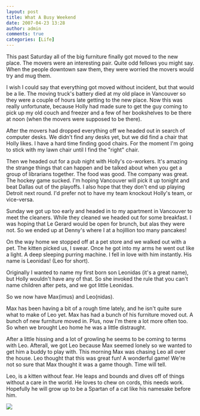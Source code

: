 ```yaml
---
layout: post
title: What A Busy Weekend
date: 2007-04-23 13:28
author: admin
comments: true
categories: [Life]
---
```

This past Saturday all of the big furniture finally got moved to the new place.  The movers were an interesting pair.  Quite odd fellows you might say.  When the people downtown saw them, they were worried the movers would try and mug them.

I wish I could say that everything got moved without incident, but that would be a lie.  The moving truck's battery died at my old place in Vancouver so they were a couple of hours late getting to the new place.  Now this was really unfortunate, because Holly had made sure to get the guy coming to pick up my old couch and freezer and a few of her bookshelves to be there at noon (when the movers were supposed to be there).

After the movers had dropped everything off we headed out in search of computer desks.  We didn't find any desks yet, but we did find a chair that Holly likes.  I have a hard time finding good chairs.  For the moment I'm going to stick with my lawn chair until I find the "right" chair.

Then we headed out for a pub night with Holly's co-workers.  It's amazing the strange things that can happen and be talked about when you get a group of librarians together.  The food was good.  The company was great.  The hockey game sucked.  I'm hoping Vancouver will pick it up tonight and beat Dallas out of the playoffs.  I also hope that they don't end up playing Detroit next round.  I'd prefer not to have my team knockout Holly's team, or vice-versa.

Sunday we got up too early and headed in to my apartment in Vancouver to meet the cleaners.  While they cleaned we headed out for some breakfast.  I was hoping that Le Gerard would be open for brunch, but alas they were not.  So we ended up at Denny's where I at a hojillion too many pancakes!

On the way home we stopped off at a pet store and we walked out with a pet.  The kitten picked us, I swear.  Once he got into my arms he went out like a light.  A deep sleeping purring machine.  I fell in love with him instantly.  His name is Leonidas! (Leo for short).

Originally I wanted to name my first born son Leonidas (it's a great name), but Holly wouldn't have any of that.  So she invoked the rule that you can't name children after pets, and we got little Leonidas.

So we now have Max(imus) and Leo(nidas).

Max has been having a bit of a rough time lately, and he isn't quite sure what to make of Leo yet.  Max has had a bunch of his furniture moved out.  A bunch of new furniture moved in.  Plus, now I'm there a lot more often too.  So when we brought Leo home he was a little distraught.

After a little hissing and a lot of growling he seems to be coming to terms with Leo.  Afterall, we got Leo because Max seemed lonely so we wanted to get him a buddy to play with.  This morning Max was chasing Leo all over the house.  Leo thought that this was great fun!  A wonderful game!  We're not so sure that Max thought it was a game though.  Time will tell.

Leo, is a kitten without fear.  He leaps and bounds and dives off of things without a care in the world.  He loves to chew on cords, this needs work.  Hopefully he will grow up to be a Spartan of a cat like his namesake before him.

<img src="http://www.hiddenpugmarks.com/wp-content/uploads/2007/04/leo2thumb.jpg"/>
